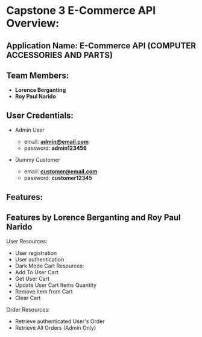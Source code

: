 # Capstone 3 E-Commerce API Overview:

## Application Name: E-Commerce API (COMPUTER ACCESSORIES AND PARTS)

## Team Members:
- **Lorence Berganting**
- **Roy Paul Narido**

## User Credentials:
- Admin User
	- email: **admin@email.com**
	- password: **admin123456**

- Dummy Customer
	- email: **customer@email.com**
	- password: **customer12345**

## **Features**:

## Features by Lorence Berganting and Roy Paul Narido

User Resources:

- User registration
- User authentication
- Dark Mode
Cart Resources:
- Add To User Cart
- Get User Cart
- Update User Cart Items Quantity
- Remove item from Cart
- Clear Cart

Order Resources:

- Retrieve authenticated User's Order
- Retrieve All Orders (Admin Only)
